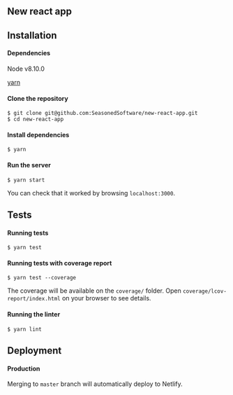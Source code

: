 ## New react app

<Add badges>

## Installation

#### Dependencies

Node v8.10.0

[yarn](https://yarnpkg.com/pt-BR/)

#### Clone the repository
```
$ git clone git@github.com:SeasonedSoftware/new-react-app.git
$ cd new-react-app
```

#### Install dependencies
```
$ yarn
```

#### Run the server
```
$ yarn start
```

You can check that it worked by browsing `localhost:3000`.

## Tests

#### Running tests
```
$ yarn test
```

#### Running tests with coverage report
```
$ yarn test --coverage
```

The coverage will be available on the `coverage/` folder. Open `coverage/lcov-report/index.html` on your browser to see details.


#### Running the linter
```
$ yarn lint
```

## Deployment

#### Production

Merging to `master` branch will  automatically deploy to Netlify.
